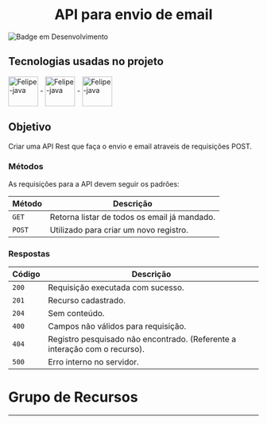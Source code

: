 <hgroup><center><h1><b>API para envio de email</b></h1></center>
 
![Badge em Desenvolvimento](http://img.shields.io/static/v1?label=STATUS&message=EM%20DESENVOLVIMENTO&color=dark&style=for-the-badge)

## Tecnologias usadas no projeto

<img align="center" alt="Felipe-java" height="60" width="60" src="https://cdn.jsdelivr.net/gh/devicons/devicon/icons/java/java-original-wordmark.svg"> -
<img align="center" alt="Felipe-java" height="60" width="60" src="https://cdn.jsdelivr.net/gh/devicons/devicon/icons/spring/spring-original-wordmark.svg"> -
<img align="center" alt="Felipe-java" height="60" width="60" src="https://cdn.jsdelivr.net/gh/devicons/devicon/icons/postgresql/postgresql-plain-wordmark.svg" />

 
## Objetivo
Criar uma API Rest que faça o envio e email atraveis de requisições POST.

### Métodos

As requisições para a API devem seguir os padrões:

| Método   | Descrição                                             |
|:---------|-------------------------------------------------------|
| `GET`    | Retorna listar de todos os email já mandado.          |
| `POST`   | Utilizado para criar um novo registro.                |

### Respostas

| Código | Descrição                                                                  |
|:-------|----------------------------------------------------------------------------|
| `200`  | Requisição executada com sucesso.                                          |
| `201`  | Recurso cadastrado.                                                        |
| `204`  | Sem conteúdo. 
| `400`  | Campos não válidos para requisição.                                        ||
| `404`  | Registro pesquisado não encontrado. (Referente a interação com o recurso). |
| `500`  | Erro interno no servidor.  

# Grupo de Recursos

***

